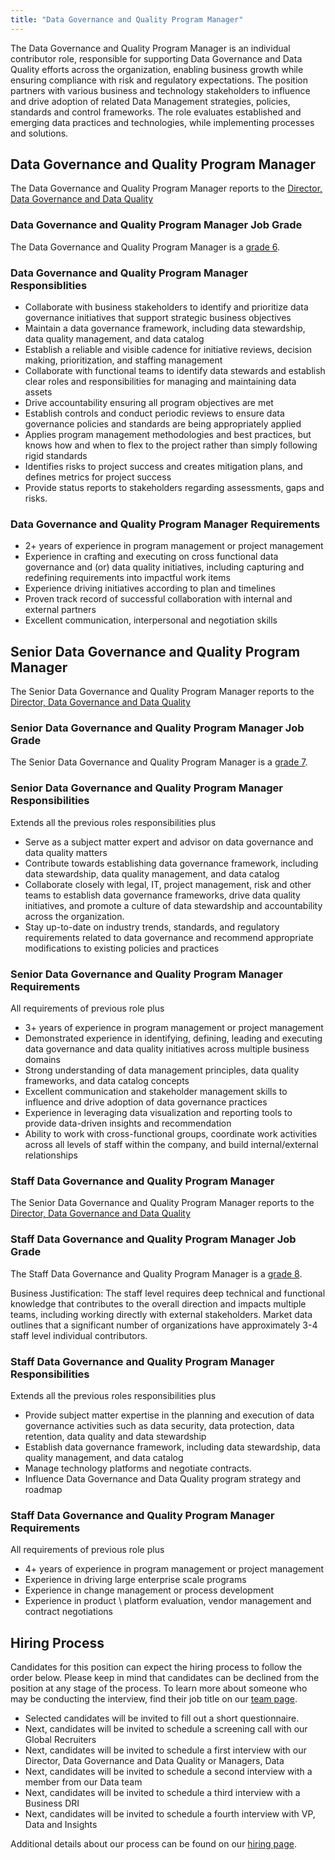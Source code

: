 ```yaml
---
title: "Data Governance and Quality Program Manager"
---
```

The Data Governance and Quality Program Manager is an individual contributor role, responsible for supporting Data Governance and Data Quality efforts across the organization, enabling business growth while ensuring compliance with risk and regulatory expectations. The position partners with various business and technology stakeholders to influence and drive adoption of related Data Management strategies, policies, standards and control frameworks. The role evaluates established and emerging data practices and technologies, while implementing processes and solutions.

## Data Governance and Quality Program Manager

The Data Governance and Quality Program Manager reports to the [Director, Data Governance and Data Quality](/job-families/finance/data-and-insights-executive/#director-data-governance-and-quality)

### Data Governance and Quality Program Manager Job Grade

The Data Governance and Quality Program Manager is a [grade 6](/handbook/total-rewards/compensation/compensation-calculator/#gitlab-job-grades).

### Data Governance and Quality Program Manager Responsiblities

- Collaborate with business stakeholders to identify and prioritize data governance initiatives that support strategic business objectives
- Maintain a data governance framework, including data stewardship, data quality management, and data catalog
- Establish a reliable and visible cadence for initiative reviews, decision making, prioritization, and staffing management
- Collaborate with functional teams to identify data stewards and establish clear roles and responsibilities for managing and maintaining data assets
- Drive accountability ensuring all program objectives are met
- Establish controls and conduct periodic reviews to ensure data governance policies and standards are being appropriately applied
- Applies program management methodologies and best practices, but knows how and when to flex to the project rather than simply following rigid standards
- Identifies risks to project success and creates mitigation plans, and defines metrics for project success
- Provide status reports to stakeholders regarding assessments, gaps and risks.

### Data Governance and Quality Program Manager Requirements

- 2+ years of experience in program management or project management
- Experience in crafting and executing on cross functional data governance and (or) data quality initiatives, including capturing and redefining requirements into impactful work items
- Experience driving initiatives according to plan and timelines
- Proven track record of successful collaboration with internal and external partners
- Excellent communication, interpersonal and negotiation skills

## Senior Data Governance and Quality Program Manager

The Senior Data Governance and Quality Program Manager reports to the [Director, Data Governance and Data Quality](/job-families/finance/data-and-insights-executive/#director-data-governance-and-quality)

### Senior Data Governance and Quality Program Manager Job Grade

The Senior Data Governance and Quality Program Manager is a [grade 7](/handbook/total-rewards/compensation/compensation-calculator/#gitlab-job-grades).

### Senior Data Governance and Quality Program Manager Responsibilities

Extends all the previous roles responsibilities plus

- Serve as a subject matter expert and advisor on data governance and data quality matters
- Contribute towards establishing data governance framework, including data stewardship, data quality management, and data catalog
- Collaborate closely with legal, IT, project management, risk and other teams to establish data governance frameworks, drive data quality initiatives, and promote a culture of data stewardship and accountability across the organization.
- Stay up-to-date on industry trends, standards, and regulatory requirements related to data governance and recommend appropriate modifications to existing policies and practices

### Senior Data Governance and Quality Program Manager Requirements

All requirements of previous role plus

- 3+ years of experience in program management or project management
- Demonstrated experience in identifying, defining, leading and executing data governance and data quality initiatives across multiple business domains
- Strong understanding of data management principles, data quality frameworks, and data catalog concepts
- Excellent communication and stakeholder management skills to influence and drive adoption of data governance practices
- Experience in leveraging data visualization and reporting tools to provide data-driven insights and recommendation
- Ability to work with cross-functional groups, coordinate work activities across all levels of staff within the company, and build internal/external relationships

### Staff Data Governance and Quality Program Manager

The Senior Data Governance and Quality Program Manager reports to the [Director, Data Governance and Data Quality](/job-families/finance/data-and-insights-executive/#director-data-governance-and-quality)

### Staff Data Governance and Quality Program Manager Job Grade

The Staff Data Governance and Quality Program Manager is a [grade 8](/handbook/total-rewards/compensation/compensation-calculator/#gitlab-job-grades).

Business Justification: The staff level requires deep technical and functional knowledge that contributes to the overall direction and impacts multiple teams, including working directly with external stakeholders. Market data outlines that a significant number of organizations have approximately 3-4 staff level individual contributors.

### Staff Data Governance and Quality Program Manager Responsibilities

Extends all the previous roles responsibilities plus

- Provide subject matter expertise in the planning and execution of data governance activities such as data security, data protection, data retention, data quality and data stewardship
- Establish data governance framework, including data stewardship, data quality management, and data catalog
- Manage technology platforms and negotiate contracts.
- Influence Data Governance and Data Quality program strategy and roadmap

### Staff Data Governance and Quality Program Manager Requirements

All requirements of previous role plus

- 4+ years of experience in program management or project management
- Experience in driving large enterprise scale programs
- Experience in change management or process development
- Experience in product \ platform evaluation, vendor management and contract negotiations

## Hiring Process

Candidates for this position can expect the hiring process to follow the order below. Please keep in mind that candidates can be declined from the position at any stage of the process. To learn more about someone who may be conducting the interview, find their job title on our [team page](/handbook/company/team).

- Selected candidates will be invited to fill out a short questionnaire.
- Next, candidates will be invited to schedule a screening call with our Global Recruiters
- Next, candidates will be invited to schedule a first interview with our Director, Data Governance and Data Quality or Managers, Data
- Next, candidates will be invited to schedule a second interview with a member from our Data team
- Next, candidates will be invited to schedule a third interview with a Business DRI
- Next, candidates will be invited to schedule a fourth interview with VP, Data and Insights

Additional details about our process can be found on our [hiring page](/handbook/hiring/).
